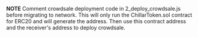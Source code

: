 ****NOTE****
Comment crowdsale deployment code  in 2_deploy_crowdsale.js before migrating to network.
This will only run the ChillarToken.sol contract for ERC20 and will generate the address.
Then use this contract address and the receiver's address to deploy crowdsale. 
